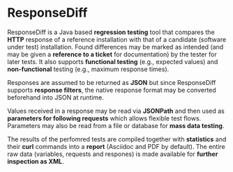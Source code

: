 # ResponseDiff

ResponseDiff is a Java based **regression testing** tool that compares the **HTTP** response of a reference installation with that of a candidate (software under test) installation.
Found differences may be marked as intended (and may be given a **reference to a ticket** for documentation) by the tester for later tests.
It also supports **functional testing** (e.g., expected values) and **non-functional** testing (e.g., maximum response times).

Responses are assumed to be returned as **JSON** but since ResponseDiff supports **response filters**, the native response format may be converted beforehand into JSON at runtime.

Values received in a response may be read via **JSONPath** and then used as **parameters for following requests** which allows flexible test flows. Parameters may also be read from a file or database for **mass data testing**.

The results of the perfomred tests are compiled together with **statistics** and their **curl** commands into a **report** (Asciidoc and PDF by default). 
The entire raw data (variables, requests and respones) is made available for **further inspection as XML**.

